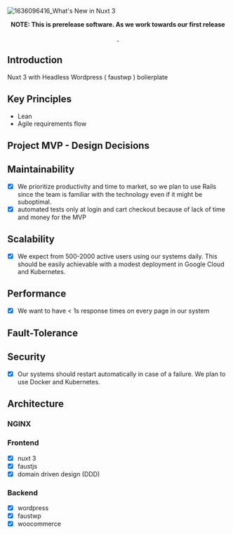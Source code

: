 ![1636096416_What's New in Nuxt 3](https://user-images.githubusercontent.com/31682578/167348283-77f13e20-8658-4520-a12b-af2ca29643ed.jpg)

<p align="center">
  <strong>
    NOTE: This is prerelease software. As we work towards our first release
  </strong>
</p>

<p align="center">
  <a aria-label="NPM version" href="https://www.npmjs.com/package/@faustjs/core">
    <img alt="" src="https://img.shields.io/npm/v/@faustjs/core?color=7e5cef&style=for-the-badge">
  </a>

  <a aria-label="License" href="https://github.com/wpengine/faustjs/blob/canary/LICENSE">
    <img alt="" src="https://img.shields.io/npm/l/@faustjs/core?color=7e5cef&style=for-the-badge">
  </a>
</p>

## Introduction
Nuxt 3 with Headless Wordpress ( faustwp ) bolierplate

## Key Principles
* Lean
* Agile requirements flow

## Project MVP - Design Decisions

## Maintainability
- [X] We prioritize productivity and time to market, so we plan to use Rails since the team is familiar with the technology even if it might be suboptimal.
- [X]  automated tests only at login and cart checkout because of lack of time and money for the MVP

## Scalability
- [X] We expect from 500-2000 active users using our systems daily. This should be easily achievable with a modest deployment in Google Cloud and Kubernetes.

## Performance
- [X] We want to have < 1s response times on every page in our system

## Fault-Tolerance

## Security
- [X] Our systems should restart automatically in case of a failure. We plan to use Docker and Kubernetes.

## Architecture
### NGINX

### Frontend
- [X] nuxt 3
- [X] faustjs
- [X] domain driven design (DDD)

### Backend
- [X] wordpress
- [X] faustwp
- [X] woocommerce
